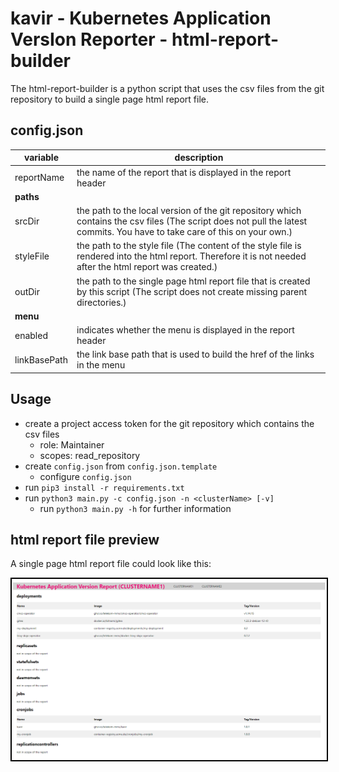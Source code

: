 # kavir - **K**ubernetes **A**pplication **V**ers**I**on **R**eporter - html-report-builder

The html-report-builder is a python script that uses the csv files from the git repository to build a single page html report file.

## config.json

| variable     | description                                                                |
| ------------ | -------------------------------------------------------------------------- |
| reportName   | the name of the report that is displayed in the report header              |
| **paths**    |                                                                            |
| srcDir       | the path to the local version of the git repository which contains the csv files (The script does not pull the latest commits. You have to take care of this on your own.) |
| styleFile    | the path to the style file (The content of the style file is rendered into the html report. Therefore it is not needed after the html report was created.) |
| outDir       | the path to the single page html report file that is created by this script (The script does not create missing parent directories.) |
| **menu**     |                                                                            |
| enabled      | indicates whether the menu is displayed in the report header               |
| linkBasePath | the link base path that is used to build the href of the links in the menu |

## Usage

* create a project access token for the git repository which contains the csv files
  * role: Maintainer
  * scopes: read_repository
* create `config.json` from `config.json.template`
  * configure `config.json`
* run `pip3 install -r requirements.txt`
* run `python3 main.py -c config.json -n <clusterName> [-v]`
  * run `python3 main.py -h` for further information

## html report file preview

A single page html report file could look like this:

<img src="./images/preview.png" alt="example html report file" style="border: 2px solid black;">
